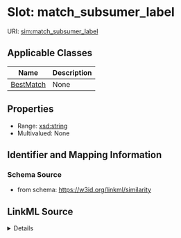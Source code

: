 # Slot: match_subsumer_label

URI: [sim:match_subsumer_label](https://w3id.org/linkml/similarity/match_subsumer_label)



<!-- no inheritance hierarchy -->




## Applicable Classes

| Name | Description |
| --- | --- |
[BestMatch](BestMatch.md) | None






## Properties

* Range: [xsd:string](http://www.w3.org/2001/XMLSchema#string)
* Multivalued: None







## Identifier and Mapping Information







### Schema Source


* from schema: https://w3id.org/linkml/similarity




## LinkML Source

<details>
```yaml
name: match_subsumer_label
from_schema: https://w3id.org/linkml/similarity
rank: 1000
alias: match_subsumer_label
owner: BestMatch
domain_of:
- BestMatch
range: string

```
</details>